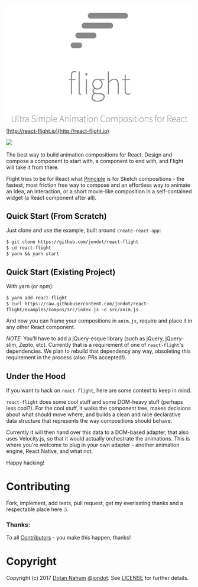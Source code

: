 ![](media/flight.png)
[http://react-flight.io](http://react-flight.io)

<img src="https://travis-ci.org/jondot/react-flight.svg?branch=master">

The best way to build animation compositions for React. Design and compose a
component to start with, a component to end with, and Flight will take it from
there.

Flight tries to be for React what [Principle](http://principleformac.com/) is
for Sketch compositions - the fastest, most friction free way to compose and an
effortless way to animate an idea, an interaction, or a short movie-like
composition in a self-contained widget (a React component after all).

## Quick Start (From Scratch)

Just clone and use the example, built around `create-react-app`:

```
$ git clone https://github.com/jondot/react-flight
$ cd react-flight
$ yarn && yarn start
```


## Quick Start (Existing Project)

With yarn (or npm):

```
$ yarn add react-flight
$ curl https://raw.githubusercontent.com/jondot/react-flight/examples/compos/src/index.js -o src/anim.js
```

And now you can frame your compositions in `anim.js`, require and place it in
any other React component.

_NOTE_: You'll have to add a jQuery-esque library (such as jQuery, jQuery-slim, Zepto,
etc). Currently that is a requirement of one of `react-flight`'s dependencies.
We plan to rebuild that dependency any way, obsoleting this requirement in the
process (also: PRs accepted!).

## Under the Hood

If you want to hack on `react-flight`, here are some context to keep in mind.

`react-flight` does some cool stuff and some DOM-heavy stuff (perhaps less cool?). For the cool stuff, it
walks the component tree, makes decisions about what should move where, and builds
a clean and nice declarative data structure that represents the way compositions should
behave.

Currently it will then hand over this data to a DOM-based adapter, that also uses Velocity.js,
so that it would actually orchestrate the animations. This is where you're welcome
to plug in your own adapter - another animation engine, React Native, and what not.

Happy hacking!


# Contributing

Fork, implement, add tests, pull request, get my everlasting thanks and a respectable place here :).


### Thanks:

To all [Contributors](https://github.com/jondot/react-flight/graphs/contributors) - you make this happen, thanks!


# Copyright

Copyright (c) 2017 [Dotan Nahum](http://gplus.to/dotan) [@jondot](http://twitter.com/jondot). See [LICENSE](LICENSE.txt) for further details.
